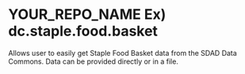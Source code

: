# YOUR_REPO_NAME Ex) dc.staple.food.basket

Allows user to easily get Staple Food Basket data from the SDAD Data Commons.  Data can be provided directly or in a file.
